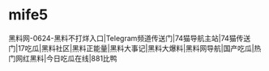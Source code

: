 # mife5
黑料网-0624-黑料不打烊入口|Telegram频道传送门|74猫导航主站|74猫传送门|17吃瓜|黑料社区|黑料正能量|黑料大事记|黑料大爆料|黑料网导航|国产吃瓜|热门网红黑料|今日吃瓜在线|881比鸭
